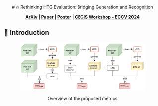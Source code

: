 <p align='center'>
 # 🔥 Rethinking HTG Evaluation: Bridging Generation and Recognition
</p> 

 <p align='center'>
  <b>
    <a href="https://arxiv.org/abs/2303.14736">ArXiv</a>
    |
    <a href="">Paper</a>
    |
    <a href="">Poster</a>
    |
    <a href="https://sites.google.com/view/cegis-workshop">CEGIS Workshop - ECCV 2024</a>
    
  </b>
</p> 

## 📢 Introduction

<p align="center">
  <img src="imgs/metrics_htg.png" alt="Overview of the proposed metrics" style="width: 80%;">
</p>

<p align="center">
  Overview of the proposed metrics
</p>
